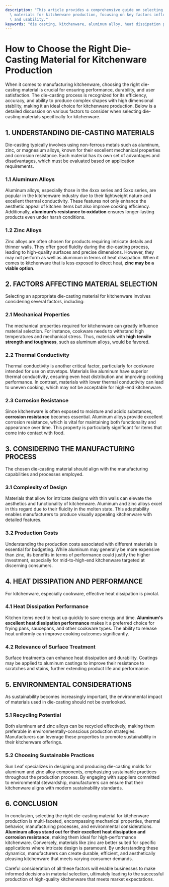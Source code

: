 ```yaml
---
description: "This article provides a comprehensive guide on selecting appropriate die-casting\
  \ materials for kitchenware production, focusing on key factors influencing performance\
  \ and usability."
keywords: "die casting, kitchenware, aluminum alloy, heat dissipation performance"
---
```

# How to Choose the Right Die-Casting Material for Kitchenware Production

When it comes to manufacturing kitchenware, choosing the right die-casting material is crucial for ensuring performance, durability, and user satisfaction. The die-casting process is recognized for its efficiency, accuracy, and ability to produce complex shapes with high dimensional stability, making it an ideal choice for kitchenware production. Below is a detailed discussion on various factors to consider when selecting die-casting materials specifically for kitchenware.

## 1. UNDERSTANDING DIE-CASTING MATERIALS

Die-casting typically involves using non-ferrous metals such as aluminum, zinc, or magnesium alloys, known for their excellent mechanical properties and corrosion resistance. Each material has its own set of advantages and disadvantages, which must be evaluated based on application requirements.

### 1.1 Aluminum Alloys

Aluminum alloys, especially those in the 4xxx series and 5xxx series, are popular in the kitchenware industry due to their lightweight nature and excellent thermal conductivity. These features not only enhance the aesthetic appeal of kitchen items but also improve cooking efficiency. Additionally, **aluminum’s resistance to oxidation** ensures longer-lasting products even under harsh conditions.

### 1.2 Zinc Alloys

Zinc alloys are often chosen for products requiring intricate details and thinner walls. They offer good fluidity during the die-casting process, leading to high-quality surfaces and precise dimensions. However, they may not perform as well as aluminum in terms of heat dissipation. When it comes to kitchenware that is less exposed to direct heat, **zinc may be a viable option**.

## 2. FACTORS AFFECTING MATERIAL SELECTION

Selecting an appropriate die-casting material for kitchenware involves considering several factors, including:

### 2.1 Mechanical Properties

The mechanical properties required for kitchenware can greatly influence material selection. For instance, cookware needs to withstand high temperatures and mechanical stress. Thus, materials with **high tensile strength and toughness**, such as aluminum alloys, would be favored.

### 2.2 Thermal Conductivity

Thermal conductivity is another critical factor, particularly for cookware intended for use on stovetops. Materials like aluminum have superior thermal conductivity, ensuring even heat distribution and improving cooking performance. In contrast, materials with lower thermal conductivity can lead to uneven cooking, which may not be acceptable for high-end kitchenware.

### 2.3 Corrosion Resistance

Since kitchenware is often exposed to moisture and acidic substances, **corrosion resistance** becomes essential. Aluminum alloys provide excellent corrosion resistance, which is vital for maintaining both functionality and appearance over time. This property is particularly significant for items that come into contact with food.

## 3. CONSIDERING THE MANUFACTURING PROCESS

The chosen die-casting material should align with the manufacturing capabilities and processes employed. 

### 3.1 Complexity of Design

Materials that allow for intricate designs with thin walls can elevate the aesthetics and functionality of kitchenware. Aluminum and zinc alloys excel in this regard due to their fluidity in the molten state. This adaptability enables manufacturers to produce visually appealing kitchenware with detailed features.

### 3.2 Production Costs

Understanding the production costs associated with different materials is essential for budgeting. While aluminum may generally be more expensive than zinc, its benefits in terms of performance could justify the higher investment, especially for mid-to-high-end kitchenware targeted at discerning consumers.

## 4. HEAT DISSIPATION AND PERFORMANCE

For kitchenware, especially cookware, effective heat dissipation is pivotal. 

### 4.1 Heat Dissipation Performance

Kitchen items need to heat up quickly to save energy and time. **Aluminum's excellent heat dissipation performance** makes it a preferred choice for frying pans, saucepans, and other cookware types. The ability to release heat uniformly can improve cooking outcomes significantly.

### 4.2 Relevance of Surface Treatment

Surface treatments can enhance heat dissipation and durability. Coatings may be applied to aluminum castings to improve their resistance to scratches and stains, further extending product life and performance.

## 5. ENVIRONMENTAL CONSIDERATIONS

As sustainability becomes increasingly important, the environmental impact of materials used in die-casting should not be overlooked.

### 5.1 Recycling Potential

Both aluminum and zinc alloys can be recycled effectively, making them preferable in environmentally-conscious production strategies. Manufacturers can leverage these properties to promote sustainability in their kitchenware offerings.

### 5.2 Choosing Sustainable Practices

Sun Leaf specializes in designing and producing die-casting molds for aluminum and zinc alloy components, emphasizing sustainable practices throughout the production process. By engaging with suppliers committed to environmental stewardship, manufacturers can ensure that their kitchenware aligns with modern sustainability standards.

## 6. CONCLUSION

In conclusion, selecting the right die-casting material for kitchenware production is multi-faceted, encompassing mechanical properties, thermal behavior, manufacturing processes, and environmental considerations. **Aluminum alloys stand out for their excellent heat dissipation and corrosion resistance**, making them ideal for high-performance kitchenware. Conversely, materials like zinc are better suited for specific applications where intricate design is paramount. By understanding these dynamics, manufacturers can create durable, efficient, and aesthetically pleasing kitchenware that meets varying consumer demands. 

Careful consideration of all these factors will enable businesses to make informed decisions in material selection, ultimately leading to the successful production of high-quality kitchenware that meets market expectations.
